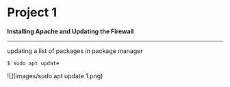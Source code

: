 # Project 1

**Installing Apache and Updating the Firewall** 
___

updating a list of packages in package manager

`$ sudo apt update`

![](images/sudo apt update 1.png)




